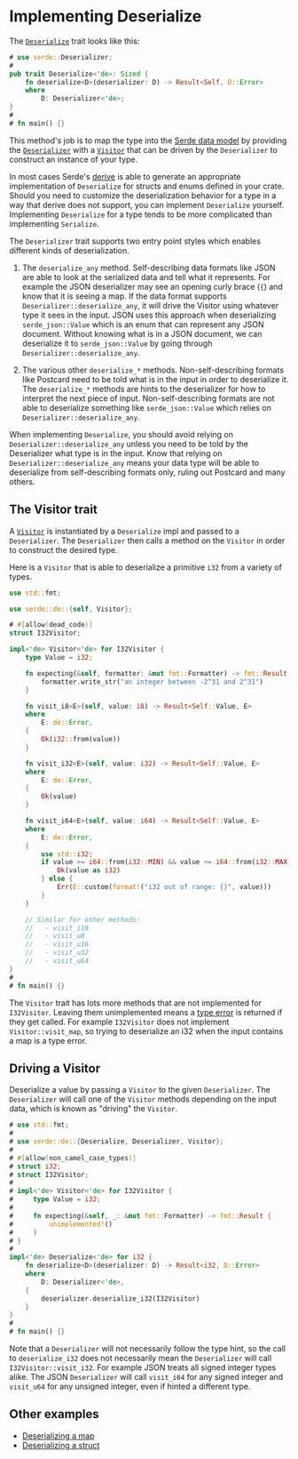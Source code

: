 # Implementing Deserialize

The [`Deserialize`] trait looks like this:

[`Deserialize`]: https://docs.rs/serde/1/serde/de/trait.Deserialize.html

```rust
# use serde::Deserializer;
#
pub trait Deserialize<'de>: Sized {
    fn deserialize<D>(deserializer: D) -> Result<Self, D::Error>
    where
        D: Deserializer<'de>;
}
#
# fn main() {}
```

This method's job is to map the type into the [Serde data model] by providing
the [`Deserializer`] with a [`Visitor`] that can be driven by the `Deserializer`
to construct an instance of your type.

[Serde data model]: data-model.md
[`Deserializer`]: https://docs.rs/serde/1/serde/trait.Deserializer.html
[`Visitor`]: https://docs.rs/serde/1/serde/de/trait.Visitor.html

In most cases Serde's [derive] is able to generate an appropriate implementation
of `Deserialize` for structs and enums defined in your crate. Should you need to
customize the deserialization behavior for a type in a way that derive does not
support, you can implement `Deserialize` yourself. Implementing `Deserialize`
for a type tends to be more complicated than implementing `Serialize`.

[derive]: derive.md

The `Deserializer` trait supports two entry point styles which enables different
kinds of deserialization.

1. The `deserialize_any` method. Self-describing data formats like JSON are able
   to look at the serialized data and tell what it represents. For example the
   JSON deserializer may see an opening curly brace (`{`) and know that it is
   seeing a map. If the data format supports `Deserializer::deserialize_any`, it
   will drive the Visitor using whatever type it sees in the input. JSON uses
   this approach when deserializing `serde_json::Value` which is an enum that
   can represent any JSON document. Without knowing what is in a JSON document,
   we can deserialize it to `serde_json::Value` by going through
   `Deserializer::deserialize_any`.

2. The various other `deserialize_*` methods. Non-self-describing formats like
   Postcard need to be told what is in the input in order to deserialize it. The
   `deserialize_*` methods are hints to the deserializer for how to interpret
   the next piece of input. Non-self-describing formats are not able to
   deserialize something like `serde_json::Value` which relies on
   `Deserializer::deserialize_any`.

When implementing `Deserialize`, you should avoid relying on
`Deserializer::deserialize_any` unless you need to be told by the Deserializer
what type is in the input. Know that relying on `Deserializer::deserialize_any`
means your data type will be able to deserialize from self-describing formats
only, ruling out Postcard and many others.

## The Visitor trait

A [`Visitor`] is instantiated by a `Deserialize` impl and passed to a
`Deserializer`. The `Deserializer` then calls a method on the `Visitor` in order
to construct the desired type.

Here is a `Visitor` that is able to deserialize a primitive `i32` from a variety
of types.

```rust
use std::fmt;

use serde::de::{self, Visitor};

# #[allow(dead_code)]
struct I32Visitor;

impl<'de> Visitor<'de> for I32Visitor {
    type Value = i32;

    fn expecting(&self, formatter: &mut fmt::Formatter) -> fmt::Result {
        formatter.write_str("an integer between -2^31 and 2^31")
    }

    fn visit_i8<E>(self, value: i8) -> Result<Self::Value, E>
    where
        E: de::Error,
    {
        Ok(i32::from(value))
    }

    fn visit_i32<E>(self, value: i32) -> Result<Self::Value, E>
    where
        E: de::Error,
    {
        Ok(value)
    }

    fn visit_i64<E>(self, value: i64) -> Result<Self::Value, E>
    where
        E: de::Error,
    {
        use std::i32;
        if value >= i64::from(i32::MIN) && value <= i64::from(i32::MAX) {
            Ok(value as i32)
        } else {
            Err(E::custom(format!("i32 out of range: {}", value)))
        }
    }

    // Similar for other methods:
    //   - visit_i16
    //   - visit_u8
    //   - visit_u16
    //   - visit_u32
    //   - visit_u64
}
#
# fn main() {}
```

The `Visitor` trait has lots more methods that are not implemented for
`I32Visitor`. Leaving them unimplemented means a [type error] is returned if
they get called. For example `I32Visitor` does not implement
`Visitor::visit_map`, so trying to deserialize an i32 when the input contains a
map is a type error.

[type error]: https://docs.rs/serde/1/serde/de/trait.Error.html#method.invalid_type

## Driving a Visitor

Deserialize a value by passing a `Visitor` to the given `Deserializer`. The
`Deserializer` will call one of the `Visitor` methods depending on the input
data, which is known as "driving" the `Visitor`.

```rust
# use std::fmt;
#
# use serde::de::{Deserialize, Deserializer, Visitor};
#
# #[allow(non_camel_case_types)]
# struct i32;
# struct I32Visitor;
#
# impl<'de> Visitor<'de> for I32Visitor {
#     type Value = i32;
#
#     fn expecting(&self, _: &mut fmt::Formatter) -> fmt::Result {
#         unimplemented!()
#     }
# }
#
impl<'de> Deserialize<'de> for i32 {
    fn deserialize<D>(deserializer: D) -> Result<i32, D::Error>
    where
        D: Deserializer<'de>,
    {
        deserializer.deserialize_i32(I32Visitor)
    }
}
#
# fn main() {}
```

Note that a `Deserializer` will not necessarily follow the type hint, so the
call to `deserialize_i32` does not necessarily mean the `Deserializer` will call
`I32Visitor::visit_i32`. For example JSON treats all signed integer types alike.
The JSON `Deserializer` will call `visit_i64` for any signed integer and
`visit_u64` for any unsigned integer, even if hinted a different type.

## Other examples

- [Deserializing a map](deserialize-map.md)
- [Deserializing a struct](deserialize-struct.md)
